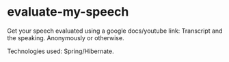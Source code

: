 # evaluate-my-speech

Get your speech evaluated using a google docs/youtube link: Transcript and the speaking. Anonymously or otherwise.


Technologies used: Spring/Hibernate.

